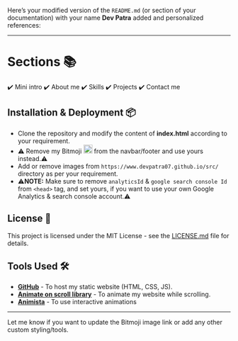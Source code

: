 Here’s your modified version of the `README.md` (or section of your documentation) with your name **Dev Patra** added and personalized references:

---

# Sections 📚

✔️ Mini intro
✔️ About me&#x20;
✔️ Skills
✔️ Projects
✔️ Contact me

## Installation & Deployment 📦

* Clone the repository and modify the content of <b>index.html</b> according to your requirement.
* ⚠️ Remove my Bitmoji <img src="https://github.com/devpatra07/devpatra07.github.io/assets/your-bitmoji-image" width="20px"> from the navbar/footer and use yours instead.⚠️
* Add or remove images from `https://www.devpatra07.github.io/src/` directory as per your requirement.
* ⚠️<b>NOTE:</b> Make sure to remove `analyticsId` & `google search console Id` from `<head>` tag, and set yours, if you want to use your own Google Analytics & search console account.⚠️

## License 📄

This project is licensed under the MIT License - see the [LICENSE.md](./LICENSE) file for details.

## Tools Used 🛠️

* [<b>GitHub</b>](https://github.com/) - To host my static website (HTML, CSS, JS).
* [<b>Animate on scroll library</b>](https://github.com/michalsnik/aos) - To animate my website while scrolling.
* [<b>Animista</b>](https://animista.net/) - To use interactive animations

---

Let me know if you want to update the Bitmoji image link or add any other custom styling/tools.
